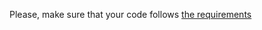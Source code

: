 Please, make sure that your code follows [the requirements](https://kottans.org/documentation/docs/doc/code-review/#oo-js-frogger)
